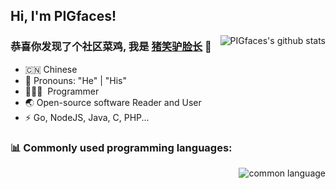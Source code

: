 <h2> Hi, I'm PIGfaces!</h2>
<img align="right" src="https://github-readme-stats.vercel.app/api?username=PIGfaces&show_icons=true&theme=vue" alt="PIGfaces's github stats" />

### 恭喜你发现了个社区菜鸡, 我是 [猪笑驴脸长](https://zh.m.wikipedia.org/zh-sg/%E7%8C%AA) 🎉

- 🇨🇳 Chinese
- 👔 Pronouns: "He" | "His"
- 🧑🏻‍💻 &nbsp;Programmer
- 🌏 Open-source software Reader and User
- ⚡ Go, NodeJS, Java, C, PHP...

<h3>📊 Commonly used programming languages:</h3>
<img align='right' src="https://github-readme-stats.vercel.app/api/top-langs/?username=PIGfaces&layout=compact" alt="common language">
